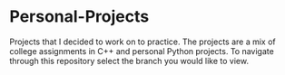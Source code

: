 # Personal-Projects
Projects that I decided to work on to practice.
The projects are a mix of college assignments in C++ and personal Python projects.
To navigate through this repository select the branch you would like to view.

